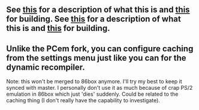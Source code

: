 ## See [this](https://github.com/1ahmadbassam/pcem_cache/blob/dev/README.md) for a description of what this is and [this](https://86box.readthedocs.io/en/latest/dev/buildguide.html) for building.	See [this](https://github.com/1ahmadbassam/pcem_cache/blob/dev/README.md) for a description of what this is and [this](https://86box.readthedocs.io/en/latest/dev/buildguide.html) for building.

## Unlike the PCem fork, you can configure caching from the settings menu just like you can for the dynamic recompiler.

Note: this won't be merged to 86box anymore. I'll try my best to keep it synced with master. I personally don't use it as much because of crap PS/2 emulation in 86box which just 'dies' suddenly. Could be related to the caching thing (I don't really have the capability to investigate).
